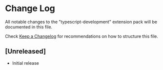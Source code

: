 # Change Log
All notable changes to the "typescript-development" extension pack will be documented in this file.

Check [Keep a Changelog](http://keepachangelog.com/) for recommendations on how to structure this file.

## [Unreleased]
- Initial release
